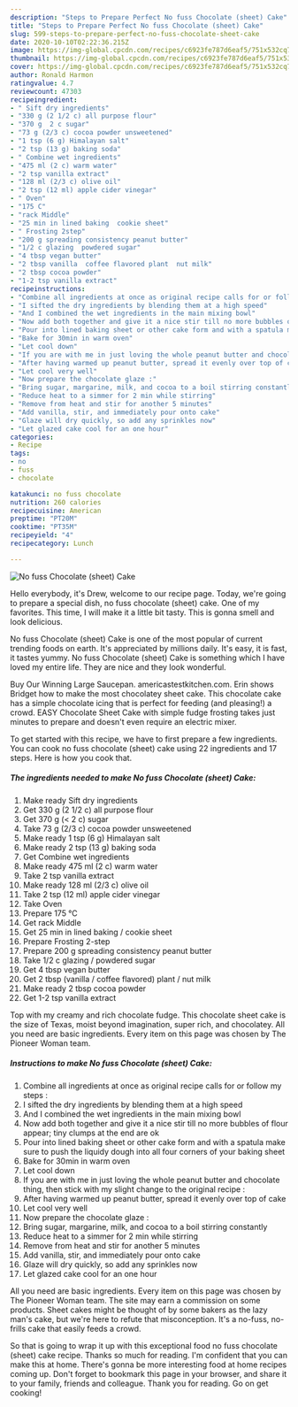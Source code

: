 ```yaml
---
description: "Steps to Prepare Perfect No fuss Chocolate (sheet) Cake"
title: "Steps to Prepare Perfect No fuss Chocolate (sheet) Cake"
slug: 599-steps-to-prepare-perfect-no-fuss-chocolate-sheet-cake
date: 2020-10-10T02:22:36.215Z
image: https://img-global.cpcdn.com/recipes/c6923fe787d6eaf5/751x532cq70/no-fuss-chocolate-sheet-cake-recipe-main-photo.jpg
thumbnail: https://img-global.cpcdn.com/recipes/c6923fe787d6eaf5/751x532cq70/no-fuss-chocolate-sheet-cake-recipe-main-photo.jpg
cover: https://img-global.cpcdn.com/recipes/c6923fe787d6eaf5/751x532cq70/no-fuss-chocolate-sheet-cake-recipe-main-photo.jpg
author: Ronald Harmon
ratingvalue: 4.7
reviewcount: 47303
recipeingredient:
- " Sift dry ingredients"
- "330 g (2 1/2 c) all purpose flour"
- "370 g  2 c sugar"
- "73 g (2/3 c) cocoa powder unsweetened"
- "1 tsp (6 g) Himalayan salt"
- "2 tsp (13 g) baking soda"
- " Combine wet ingredients"
- "475 ml (2 c) warm water"
- "2 tsp vanilla extract"
- "128 ml (2/3 c) olive oil"
- "2 tsp (12 ml) apple cider vinegar"
- " Oven"
- "175 C"
- "rack Middle"
- "25 min in lined baking  cookie sheet"
- " Frosting 2step"
- "200 g spreading consistency peanut butter"
- "1/2 c glazing  powdered sugar"
- "4 tbsp vegan butter"
- "2 tbsp vanilla  coffee flavored plant  nut milk"
- "2 tbsp cocoa powder"
- "1-2 tsp vanilla extract"
recipeinstructions:
- "Combine all ingredients at once as original recipe calls for or follow my steps :"
- "I sifted the dry ingredients by blending them at a high speed"
- "And I combined the wet ingredients in the main mixing bowl"
- "Now add both together and give it a nice stir till no more bubbles of flour appear; tiny clumps at the end are ok"
- "Pour into lined baking sheet or other cake form and with a spatula make sure to push the liquidy dough into all four corners of your baking sheet"
- "Bake for 30min in warm oven"
- "Let cool down"
- "If you are with me in just loving the whole peanut butter and chocolate thing, then stick with my slight change to the original recipe :"
- "After having warmed up peanut butter, spread it evenly over top of cake"
- "Let cool very well"
- "Now prepare the chocolate glaze :"
- "Bring sugar, margarine, milk, and cocoa to a boil stirring constantly"
- "Reduce heat to a simmer for 2 min while stirring"
- "Remove from heat and stir for another 5 minutes"
- "Add vanilla, stir, and immediately pour onto cake"
- "Glaze will dry quickly, so add any sprinkles now"
- "Let glazed cake cool for an one hour"
categories:
- Recipe
tags:
- no
- fuss
- chocolate

katakunci: no fuss chocolate 
nutrition: 260 calories
recipecuisine: American
preptime: "PT20M"
cooktime: "PT35M"
recipeyield: "4"
recipecategory: Lunch

---
```



![No fuss Chocolate (sheet) Cake](https://img-global.cpcdn.com/recipes/c6923fe787d6eaf5/751x532cq70/no-fuss-chocolate-sheet-cake-recipe-main-photo.jpg)

Hello everybody, it's Drew, welcome to our recipe page. Today, we're going to prepare a special dish, no fuss chocolate (sheet) cake. One of my favorites. This time, I will make it a little bit tasty. This is gonna smell and look delicious.

No fuss Chocolate (sheet) Cake is one of the most popular of current trending foods on earth. It's appreciated by millions daily. It's easy, it is fast, it tastes yummy. No fuss Chocolate (sheet) Cake is something which I have loved my entire life. They are nice and they look wonderful.

Buy Our Winning Large Saucepan. americastestkitchen.com. Erin shows Bridget how to make the most chocolatey sheet cake. This chocolate cake has a simple chocolate icing that is perfect for feeding (and pleasing!) a crowd. EASY Chocolate Sheet Cake with simple fudge frosting takes just minutes to prepare and doesn&#39;t even require an electric mixer.


To get started with this recipe, we have to first prepare a few ingredients. You can cook no fuss chocolate (sheet) cake using 22 ingredients and 17 steps. Here is how you cook that.

<!--inarticleads1-->

##### The ingredients needed to make No fuss Chocolate (sheet) Cake:

1. Make ready  Sift dry ingredients
1. Get 330 g (2 1/2 c) all purpose flour
1. Get 370 g (&lt; 2 c) sugar
1. Take 73 g (2/3 c) cocoa powder unsweetened
1. Make ready 1 tsp (6 g) Himalayan salt
1. Make ready 2 tsp (13 g) baking soda
1. Get  Combine wet ingredients
1. Make ready 475 ml (2 c) warm water
1. Take 2 tsp vanilla extract
1. Make ready 128 ml (2/3 c) olive oil
1. Take 2 tsp (12 ml) apple cider vinegar
1. Take  Oven
1. Prepare 175 °C
1. Get rack Middle
1. Get 25 min in lined baking / cookie sheet
1. Prepare  Frosting 2-step
1. Prepare 200 g spreading consistency peanut butter
1. Take 1/2 c glazing / powdered sugar
1. Get 4 tbsp vegan butter
1. Get 2 tbsp (vanilla / coffee flavored) plant / nut milk
1. Make ready 2 tbsp cocoa powder
1. Get 1-2 tsp vanilla extract


Top with my creamy and rich chocolate fudge. This chocolate sheet cake is the size of Texas, moist beyond imagination, super rich, and chocolatey. All you need are basic ingredients. Every item on this page was chosen by The Pioneer Woman team. 

<!--inarticleads2-->

##### Instructions to make No fuss Chocolate (sheet) Cake:

1. Combine all ingredients at once as original recipe calls for or follow my steps :
1. I sifted the dry ingredients by blending them at a high speed
1. And I combined the wet ingredients in the main mixing bowl
1. Now add both together and give it a nice stir till no more bubbles of flour appear; tiny clumps at the end are ok
1. Pour into lined baking sheet or other cake form and with a spatula make sure to push the liquidy dough into all four corners of your baking sheet
1. Bake for 30min in warm oven
1. Let cool down
1. If you are with me in just loving the whole peanut butter and chocolate thing, then stick with my slight change to the original recipe :
1. After having warmed up peanut butter, spread it evenly over top of cake
1. Let cool very well
1. Now prepare the chocolate glaze :
1. Bring sugar, margarine, milk, and cocoa to a boil stirring constantly
1. Reduce heat to a simmer for 2 min while stirring
1. Remove from heat and stir for another 5 minutes
1. Add vanilla, stir, and immediately pour onto cake
1. Glaze will dry quickly, so add any sprinkles now
1. Let glazed cake cool for an one hour


All you need are basic ingredients. Every item on this page was chosen by The Pioneer Woman team. The site may earn a commission on some products. Sheet cakes might be thought of by some bakers as the lazy man&#39;s cake, but we&#39;re here to refute that misconception. It&#39;s a no-fuss, no-frills cake that easily feeds a crowd. 

So that is going to wrap it up with this exceptional food no fuss chocolate (sheet) cake recipe. Thanks so much for reading. I'm confident that you can make this at home. There's gonna be more interesting food at home recipes coming up. Don't forget to bookmark this page in your browser, and share it to your family, friends and colleague. Thank you for reading. Go on get cooking!

